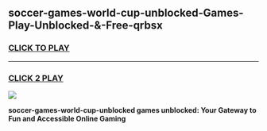 
## soccer-games-world-cup-unblocked-Games-Play-Unblocked-&-Free-qrbsx
<h3>
<a href="https://premium76.site?title=soccer-games-world-cup-unblocked&ref=24A">CLICK TO PLAY</a></h3>
<hr>

<h3>
<a href="https://premium76.site?title=soccer-games-world-cup-unblocked&ref=24A">CLICK 2 PLAY</a>
  
</h3>

<a href="https://premium76.site?title=soccer-games-world-cup-unblocked&ref=24A"><img src="https://clearcache.store/games.png"></a>


**soccer-games-world-cup-unblocked games unblocked: Your Gateway to Fun and Accessible Online Gaming**

